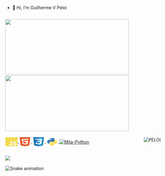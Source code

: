 - 👋 Hi, I’m Guilherme V Peloi

##
<div>
  <a href="https://https://github.com/gvpeloi">
  <img height="180em" img width="400em"src="https://github-readme-stats.vercel.app/api?username=gvpeloi&show_icons=true&theme=dracula&include_all_commits=true&count_private=true"/>
  <img height="180em" img width="400em" src="https://github-readme-stats.vercel.app/api/top-langs/?username=gvpeloi&layout=compact&langs_count=16&theme=dracula"/>
</div>
  <div style="display: inline_block"><br>
  <img align="center" alt="Mila-Js" height="30" width="40" src="https://raw.githubusercontent.com/devicons/devicon/master/icons/javascript/javascript-plain.svg">
  <img align="center" alt="Mila-HTML" height="30" width="40" src="https://raw.githubusercontent.com/devicons/devicon/master/icons/html5/html5-original.svg">
  <img align="center" alt="Mila-CSS" height="30" width="40" src="https://raw.githubusercontent.com/devicons/devicon/master/icons/css3/css3-original.svg">
  <img align="center" alt="Mila-Python" height="30" width="40" src="https://raw.githubusercontent.com/devicons/devicon/master/icons/python/python-original.svg">
 <img align="center" alt="Mila-Python" height="30" width="40"src="https://cdn.jsdelivr.net/gh/devicons/devicon/icons/django/django-plain.svg" />
          
          
    
  <img height="180em" align="right" alt="PELOI" src="https://lh3.googleusercontent.com/euLtjU645t6Y3_yBGifWB__jh6Ja4BbDz86nO7YRONDtS0bMYnklShG-aJficNLZ16vlNpY2ZKtXc98hNxTm7Bl6IX1P-GB6iDh0Bf-D12Fwtx8gfKIviqXfnl5prtxQFd-h9KiwRu0KZOTKg4FUJmteAVY-hf-IXNK8v1NLfU4vQ0BfwJqHtw_CbZus7E6oFh3U4xdUrwc_X5j0cGK8crDseemVc_qzjihbI5ffe_aWP2KbHBYBHlcKpqIZ_Fs1t1L7N5XAYkaiZ-6tJXHNLik1GutZb6a3b2Ix9XQgHE7ivMi1v6pcOjsFyu1tdDDfNqknoc0m1WwFRh64ZuEe6E5G6T2rvJB8R7_QONCop-FzhT5PnjPV95VuOa4DyUGNm_C7hmSpHX_EoZhf6MM-shcw8fXf-vQzstBLfQ1AlTh1Xs-Yhizf-vzknF5dKZAvReeo0f72RwlFJg6yK434z6H1-oXQgtzy70Zjd6OKruE3tO39LaG2DOMzJEAvGf6S5ihhrCv8dkTj6YJrBe_Om03xR1Chcmmg5aY78tc0_OUgh6JPaczkpOY7jF8n0o_EH42NgM16DrmqOtbx2HpHo6YWrAqEMaRxQwps4Eq-yxh9t8CB_ZNM61fZPns8uqrcmmW3pcKR6Wa-L1BHeYYXgGZswjCJ6QFADlqfQT1-6P1c1vW06aPc8lonS2tfpljby7_uwVYyQtpFGZoBf75HI3qd=w600-h582-no?authuser=0">
 </div>
  
  ##
  
  <div> 
 <a href="https://www.linkedin.com/in/guilherme-valterano-peloi-01b9b297/" target="_blank"><img src="https://img.shields.io/badge/-LinkedIn-%230077B5?style=for-the-badge&logo=linkedin&logoColor=white" target="_blank"></a> 
 
  ![Snake animation](https://github.com/camilinhaparis/camilinhaparis/blob/output/github-contribution-grid-snake.svg)
 
</div>
